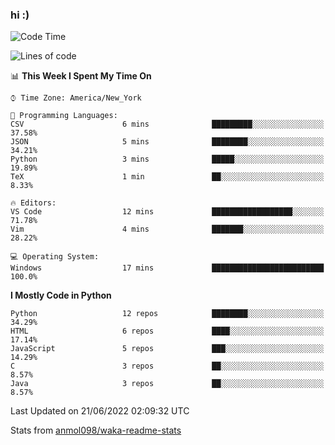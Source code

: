 ### hi :)

<!--START_SECTION:waka-->
![Code Time](http://img.shields.io/badge/Code%20Time-0%20secs-blue)

![Lines of code](https://img.shields.io/badge/From%20Hello%20World%20I%27ve%20Written-599%20Thousand%20lines%20of%20code-blue)

📊 **This Week I Spent My Time On** 

```text
⌚︎ Time Zone: America/New_York

💬 Programming Languages: 
CSV                      6 mins              █████████░░░░░░░░░░░░░░░░   37.58% 
JSON                     5 mins              ████████░░░░░░░░░░░░░░░░░   34.21% 
Python                   3 mins              █████░░░░░░░░░░░░░░░░░░░░   19.89% 
TeX                      1 min               ██░░░░░░░░░░░░░░░░░░░░░░░   8.33%

🔥 Editors: 
VS Code                  12 mins             ██████████████████░░░░░░░   71.78% 
Vim                      4 mins              ███████░░░░░░░░░░░░░░░░░░   28.22%

💻 Operating System: 
Windows                  17 mins             █████████████████████████   100.0%

```

**I Mostly Code in Python** 

```text
Python                   12 repos            ████████░░░░░░░░░░░░░░░░░   34.29% 
HTML                     6 repos             ████░░░░░░░░░░░░░░░░░░░░░   17.14% 
JavaScript               5 repos             ███░░░░░░░░░░░░░░░░░░░░░░   14.29% 
C                        3 repos             ██░░░░░░░░░░░░░░░░░░░░░░░   8.57% 
Java                     3 repos             ██░░░░░░░░░░░░░░░░░░░░░░░   8.57%

```



 Last Updated on 21/06/2022 02:09:32 UTC
<!--END_SECTION:waka-->

Stats from [anmol098/waka-readme-stats](https://github.com/anmol098/waka-readme-stats)